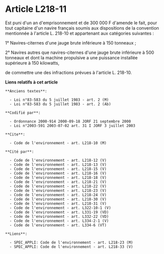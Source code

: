 # Article L218-11

Est puni d'un an d'emprisonnement et de 300 000 F d'amende le fait, pour tout capitaine d'un navire français soumis aux
dispositions de la convention mentionnée à l'article L. 218-10 et appartenant aux catégories suivantes :

1° Navires-citernes d'une jauge brute inférieure à 150 tonneaux ;

2° Navires autres que navires-citernes d'une jauge brute inférieure à 500 tonneaux et dont la machine propulsive a une
puissance installée supérieure à 150 kilowatts,

de commettre une des infractions prévues à l'article L. 218-10.

**Liens relatifs à cet article**

	**Anciens textes**:

	  - Loi n°83-583 du 5 juillet 1983 - art. 2 (M)
	  - Loi n°83-583 du 5 juillet 1983 - art. 2 (Ab)

	**Codifié par**:

	  - Ordonnance 2000-914 2000-09-18 JORF 21 septembre 2000
	  - Loi n°2003-591 2003-07-02 art. 31 I JORF 3 juillet 2003

	**Cite**:

	  - Code de l'environnement - art. L218-10 (M)

	**Cité par**:

	  - Code de l'environnement - art. L218-12 (V)
	  - Code de l'environnement - art. L218-13 (V)
	  - Code de l'environnement - art. L218-15 (V)
	  - Code de l'environnement - art. L218-16 (V)
	  - Code de l'environnement - art. L218-18 (V)
	  - Code de l'environnement - art. L218-21 (V)
	  - Code de l'environnement - art. L218-22 (V)
	  - Code de l'environnement - art. L218-23 (V)
	  - Code de l'environnement - art. L218-24 (V)
	  - Code de l'environnement - art. L218-30 (V)
	  - Code de l'environnement - art. L218-31 (V)
	  - Code de l'environnement - art. L322-10-1 (V)
	  - Code de l'environnement - art. L331-19 (VD)
	  - Code de l'environnement - art. L332-22 (VD)
	  - Code de l'environnement - art. L334-2-1 (V)
	  - Code de l'environnement - art. L334-6 (VT)

	**Liens**:

	  - SPEC_APPLI: Code de l'environnement - art. L218-23 (M)
	  - SPEC_APPLI: Code de l'environnement - art. L218-33 (V)
